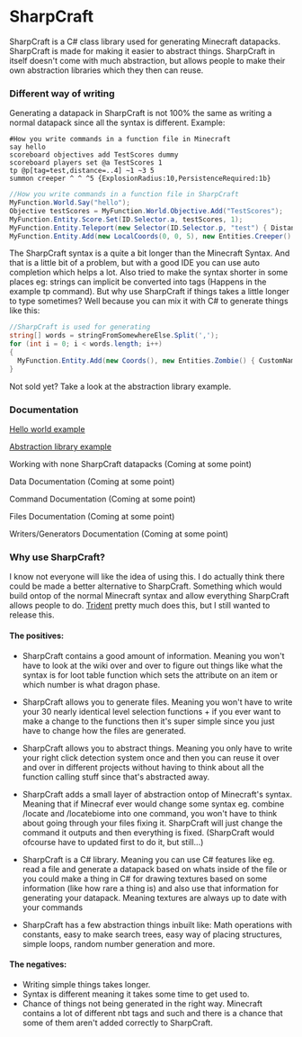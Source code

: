# SharpCraft
SharpCraft is a C# class library used for generating Minecraft datapacks. SharpCraft is made for making it easier to abstract things. SharpCraft in itself doesn't come with much abstraction, but allows people to make their own abstraction libraries which they then can reuse.

### Different way of writing
Generating a datapack in SharpCraft is not 100% the same as writing a normal datapack since all the syntax is different.
Example:

```mcfunction
#How you write commands in a function file in Minecraft
say hello
scoreboard objectives add TestScores dummy
scoreboard players set @a TestScores 1
tp @p[tag=test,distance=..4] ~1 ~3 5
summon creeper ^ ^ ^5 {ExplosionRadius:10,PersistenceRequired:1b}
```
```c#
//How you write commands in a function file in SharpCraft
MyFunction.World.Say("hello");
Objective testScores = MyFunction.World.Objective.Add("TestScores");
MyFunction.Entity.Score.Set(ID.Selector.a, testScores, 1);
MyFunction.Entity.Teleport(new Selector(ID.Selector.p, "test") { Distance = new MCRange(null, 4) }, new Coords(1, 3, 5, true, true, false));
MyFunction.Entity.Add(new LocalCoords(0, 0, 5), new Entities.Creeper() { ExplosionRadius = 10, PersistenceRequired = true });
```
The SharpCraft syntax is a quite a bit longer than the Minecraft Syntax. And that is a little bit of a problem, but with a good IDE you can use auto completion which helps a lot. Also tried to make the syntax shorter in some places eg: strings can implicit be converted into tags (Happens in the example tp command).
But why use SharpCraft if things takes a little longer to type sometimes? Well because you can mix it with C# to generate things like this:
```c#
//SharpCraft is used for generating
string[] words = stringFromSomewhereElse.Split(',');
for (int i = 0; i < words.length; i++) 
{
  MyFunction.Entity.Add(new Coords(), new Entities.Zombie() { CustomName = words[i] });
}
```
Not sold yet? Take a look at the abstraction library example.

### Documentation
[Hello world example](https://github.com/Vilder50/SharpCraft/wiki/Hello-world-example)

[Abstraction library example](https://github.com/Vilder50/SharpCraft/wiki/Abstraction-pack-example)

Working with none SharpCraft datapacks (Coming at some point)

Data Documentation (Coming at some point)

Command Documentation (Coming at some point)

Files Documentation (Coming at some point)

Writers/Generators Documentation (Coming at some point)

### Why use SharpCraft?
I know not everyone will like the idea of using this. I do actually think there could be made a better alternative to SharpCraft. Something which would build ontop of the normal Minecraft syntax and allow everything SharpCraft allows people to do. [Trident](https://energyxxer.com/trident/#home) pretty much does this, but I still wanted to release this.

#### The positives:
* SharpCraft contains a good amount of information. Meaning you won't have to look at the wiki over and over to figure out things like what the syntax is for loot table function which sets the attribute on an item or which number is what dragon phase.

* SharpCraft allows you to generate files. Meaning you won't have to write your 30 nearly identical level selection functions + if you ever want to make a change to the functions then it's super simple since you just have to change how the files are generated.

* SharpCraft allows you to abstract things. Meaning you only have to write your right click detection system once and then you can reuse it over and over in different projects without having to think about all the function calling stuff since that's abstracted away.

* SharpCraft adds a small layer of abstraction ontop of Minecraft's syntax. Meaning that if Minecraf ever would change some syntax eg. combine /locate and /locatebiome into one command, you won't have to think about going through your files fixing it. SharpCraft will just change the command it outputs and then everything is fixed. (SharpCraft would ofcourse have to updated first to do it, but still...)

* SharpCraft is a C# library. Meaning you can use C# features like eg. read a file and generate a datapack based on whats inside of the file or you could make a thing in C# for drawing textures based on some information (like how rare a thing is) and also use that information for generating your datapack. Meaning textures are always up to date with your commands

* SharpCraft has a few abstraction things inbuilt like: Math operations with constants, easy to make search trees, easy way of placing structures, simple loops, random number generation and more. 

#### The negatives:
* Writing simple things takes longer.
* Syntax is different meaning it takes some time to get used to.
* Chance of things not being generated in the right way. Minecraft contains a lot of different nbt tags and such and there is a chance that some of them aren't added correctly to SharpCraft.
